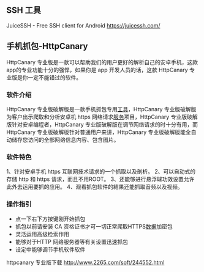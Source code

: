 ## SSH 工具

JuiceSSH - Free SSH client for Android
<https://juicessh.com/>

## 手机抓包-HttpCanary

HttpCanary 专业版是一款可以帮助我们的用户更好的解析自己的安卓手机，这款app的专业功能十分的强悍，如果你是 app 开发人员的话，这款 HttpCanary 专业版是你一定不能错过的软件。

### 软件介绍

HttpCanary 专业版破解版是一款手机抓包专用[工具](http://www.fxsw.net/k/zqssygjhj/)，HttpCanary 专业版破解版为客户出示爬取和分析安卓机 https 网络请求[服务](http://www.fxsw.net/k/tcshfw/)项目，HttpCanary 专业版破解版针对安卓编程者，HttpCanary 专业版破解版在调节网络请求的时十分有用，而 HttpCanary 专业版破解版针对普通用户来讲，HttpCanary 专业版破解版能全自动储存您访问的全部网络信息内容、包含图片。

### 软件特色

1、针对安卓手机 https 互联网技术请求的一个抓取以及剖析。
2、可以自动式的存储 http 和 https 请求，而且不用ROOT。
3、还能够进行悬浮球功效设置允许此外去运用要抓的应用。
4、观看抓包软件的結果还能抓取音频以及视频。

### 操作指引

- 点一下右下方按键刚开始抓包
- 抓包以前请安装 CA 资格证书才可一切正常爬取HTTPS[数据](http://www.fxsw.net/k/sjcxgl/)加密包
- 灵活运用高级检索作用
- 能够对于HTTP 网络服务器等有关设置迅速抓包
- 设定中能够调节手机软件软件

httpcanary 专业版下载
<http://www.2265.com/soft/244552.html>
